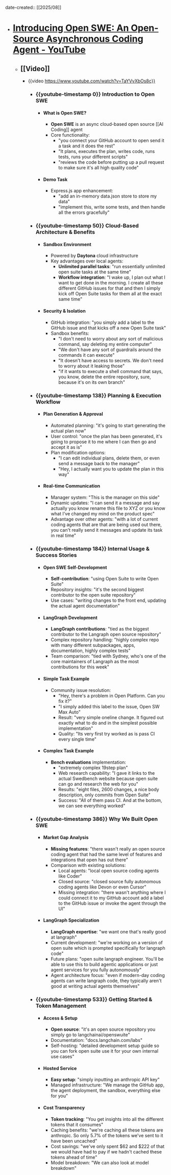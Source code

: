 date-created:: [[2025/08]]

- # [Introducing Open SWE: An Open-Source Asynchronous Coding Agent - YouTube](https://www.youtube.com/watch?v=TaYVvXbOs8c)
	- ## [[Video]]
		- {{video https://www.youtube.com/watch?v=TaYVvXbOs8c}}
			- ### {{youtube-timestamp 0}} Introduction to Open SWE
				- #### What is Open SWE?
					- **Open SWE** is an async cloud-based open source [[AI Coding]] agent
					- Core functionality:
						- "you connect your GitHub account to open send it a task and it does the rest"
						- "It plans, executes the plan, writes code, runs tests, runs your different scripts"
						- "reviews the code before putting up a pull request to make sure it's all high quality code"
				- #### Demo Task
					- Express.js app enhancement:
						- "add an in-memory data.json store to store my data"
						- "implement this, write some tests, and then handle all the errors gracefully"
			- ### {{youtube-timestamp 50}} Cloud-Based Architecture & Benefits
				- #### Sandbox Environment
					- Powered by **Daytona** cloud infrastructure
					- Key advantages over local agents:
						- **Unlimited parallel tasks**: "run essentially unlimited open suite tasks at the same time"
						- **Workflow integration**: "I wake up, I plan out what I want to get done in the morning. I create all these different GitHub issues for that and then I simply kick off Open Suite tasks for them all at the exact same time"
				- #### Security & Isolation
					- GitHub integration: "you simply add a label to the GitHub issue and that kicks off a new Open Suite task"
					- Sandbox benefits:
						- "I don't need to worry about any sort of malicious command, say deleting my entire computer"
						- "We don't have any sort of guardrails around the commands it can execute"
						- "It doesn't have access to secrets. We don't need to worry about it leaking those"
						- "if it wants to execute a shell command that says, you know, delete the entire repository, sure, because it's on its own branch"
			- ### {{youtube-timestamp 138}} Planning & Execution Workflow
				- #### Plan Generation & Approval
					- Automated planning: "it's going to start generating the actual plan now"
					- User control: "once the plan has been generated, it's going to propose it to me where I can then go and accept it as is"
					- Plan modification options:
						- "I can edit individual plans, delete them, or even send a message back to the manager"
						- "Hey, I actually want you to update the plan in this way"
				- #### Real-time Communication
					- Manager system: "This is the manager on this side"
					- Dynamic updates: "I can send it a message and say actually you know rename this file to XYZ or you know what I've changed my mind on the product spec"
					- Advantage over other agents: "with a lot of current coding agents that are that are being used out there, you can't really send it messages and update its task in real time"
			- ### {{youtube-timestamp 184}} Internal Usage & Success Stories
				- #### Open SWE Self-Development
					- **Self-contribution**: "using Open Suite to write Open Suite"
					- Repository insights: "it's the second biggest contributor to the open suite repository"
					- Use cases: "writing changes to the front end, updating the actual agent documentation"
				- #### LangGraph Development
					- **LangGraph contributions**: "tied as the biggest contributor to the Langraph open source repository"
					- Complex repository handling: "highly complex repo with many different subpackages, apps, documentation, highly complex tests"
					- Team comparison: "tied with Sydney, who's one of the core maintainers of Langraph as the most contributions for this week"
				- #### Simple Task Example
					- Community issue resolution:
						- "Hey, there's a problem in Open Platform. Can you fix it?"
						- "I simply added this label to the issue, Open SW Max Auto"
						- Result: "very simple oneline change. It figured out exactly what to do and in the simplest possible implementation"
						- Quality: "Its very first try worked as is pass CI every single time"
				- #### Complex Task Example
					- **Bench evaluations** implementation:
						- "extremely complex 19step plan"
						- Web research capability: "I gave it links to the actual Swedbench website because open suite can go and research the web for you"
						- Results: "eight files, 2600 changes, a nice body description, only commits from Open Suite"
						- Success: "All of them pass CI. And at the bottom, we can see everything worked"
			- ### {{youtube-timestamp 386}} Why We Built Open SWE
				- #### Market Gap Analysis
					- **Missing features**: "there wasn't really an open source coding agent that had the same level of features and integrations that open has out there"
					- Comparison with existing solutions:
						- Local agents: "local open source coding agents like Coder"
						- Closed source: "closed source fully autonomous coding agents like Devon or even Cursor"
						- Missing integration: "there wasn't anything where I could connect it to my GitHub account add a label to the GitHub issue or invoke the agent through the UI"
				- #### LangGraph Specialization
					- **LangGraph expertise**: "we want one that's really good at langraph"
					- Current development: "we're working on a version of open suite which is prompted specifically for langraph code"
					- Future plans: "open suite langraph engineer. You'll be able to use this to build agentic applications or just agent services for you fully autonomously"
					- Agent architecture focus: "even if modern-day coding agents can write langraph code, they typically aren't good at writing actual agents themselves"
			- ### {{youtube-timestamp 533}} Getting Started & Token Management
				- #### Access & Setup
					- **Open source**: "it's an open source repository you simply go to langchainai/openswuite"
					- Documentation: "docs.langchain.com/labs"
					- Self-hosting: "detailed development setup guide so you can fork open suite use it for your own internal use cases"
				- #### Hosted Service
					- **Easy setup**: "simply inputting an anthropic API key"
					- Managed infrastructure: "We manage the GitHub app, the agent deployment, the sandbox, everything else for you"
				- #### Cost Transparency
					- **Token tracking**: "You get insights into all the different tokens that it consumes"
					- Caching benefits: "we're caching all these tokens are anthropic. So only 5.7% of the tokens we've sent to it have been uncached"
					- Cost savings: "we've only spent $62 and $222 of that we would have had to pay if we hadn't cached these tokens ahead of time"
					- Model breakdown: "We can also look at model breakdown"